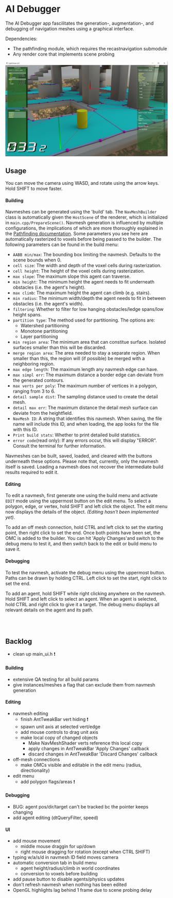 # AI Debugger
The AI Debugger app fascilitates the generation-, augmentation-, and debugging of navigation meshes using a graphical interface.

Dependencies:
* The pathfinding module, which requires the recastnavigation submodule
* Any render core that implements scene probing

![ScreenShot](../../screenshots/ai_debugger.png)

## Usage

You can move the camera using WASD, and rotate using the arrow keys. Hold SHIFT to move faster.

#### Building

Navmeshes can be generated using the 'build' tab. The `NavMeshBuilder` class is automatically given the `HostScene` of the renderer, which is initialized in `main.cpp/PrepareScene()`. Navmesh generation is influenced by multiple configurations, the implications of which are more thoroughly explained in the [Pathfinding documentation](../../lib/PathFinding/README.md). Some parameters you see here are automatically rasterized to voxels before being passed to the builder. The following parameters can be found in the build menu:

* `AABB min/max`: The bounding box limiting the navmesh. Defaults to the scene bounds when 0.
* `cell size`: The width and depth of the voxel cells during rasterization.
* `cell height`: The height of the voxel cells during rasterization.
* `max slope`: The maximum slope this agent can traverse.
* `min height`: The minimum height the agent needs to fit underneath obstacles (i.e. the agent's height).
* `max climb`: The maximum height the agent can climb (e.g. stairs).
* `min radius`: The minimum width/depth the agent needs to fit in between obstacles (i.e. the agent's width).
* `filtering`: Whether to filter for low hanging obstacles/ledge spans/low height spans.
* `partition type`: The method used for partitioning. The options are:
    * Watershed partitioning
    * Monotone partitioning
    * Layer partitioning
* `min region area`: The minimum area that can constitue surface. Isolated surfaces smaller than this will be discarded.
* `merge region area`: The area needed to stay a separate region. When smaller than this, the region will (if possible) be merged with a neighboring region.
* `max edge length`: The maximum length any navmesh edge can have.
* `max simpl err`: The maximum distance a border edge can deviate from the generated contours.
* `max verts per poly`: The maximum number of vertices in a polygon, ranging from 3 to 6.
* `detail sample dist`: The sampling distance used to create the detail mesh.
* `detail max err`: The maximum distance the detail mesh surface can deviate from the heightfield.
* `NavMesh ID`: A string that identifies this navmesh. When saving, the file name will include this ID, and when loading, the app looks for the file with this ID.
* `Print build stats`: Whether to print detailed build statistics.
* `error code`(read only): If any errors occur, this will display "ERROR". Consult the terminal for further information.

Navmeshes can be built, saved, loaded, and cleared with the buttons underneath these options. Please note that, currently, only the navmesh itself is saved. Loading a navmesh does not recover the intermediate build results required to edit it.

#### Editing

To edit a navmesh, first generate one using the build menu and activate `EDIT` mode using the uppermost button on the edit menu. To select a polygon, edge, or vertex, hold SHIFT and left click the object. The edit menu now displays the details of the object. *(Editing hasn't been implemented yet)*.

To add an off mesh connection, hold CTRL and left click to set the starting point, then right click to set the end. Once both points have been set, the OMC is added to the builder. You can hit 'Apply Changes'and switch to the debug menu to test it, and then switch back to the edit or build menu to save it.

#### Debugging

To test the navmesh, activate the debug menu using the uppermost button. Paths can be drawn by holding CTRL. Left click to set the start, right click to set the end.

To add an agent, hold SHIFT while right clicking anywhere on the navmesh. Hold SHIFT and left click to select an agent. When an agent is selected, hold CTRL and right click to give it a target. The debug menu displays all relevant details on the agent and its path.

<br/>
<br/>

## Backlog

* clean up main_ui.h ❗

#### Building
* extensive QA testing for all build params
* give instances/meshes a flag that can exclude them from navmesh generation

#### Editing
* navmesh editing
    * finish AntTweakBar vert hiding ❗
    * spawn unit axis at selected vert/edge
    * add mouse controls to drag unit axis
    * make local copy of changed objects
        * Make NavMeshShader verts reference this local copy
        * apply changes in AntTweakBar 'Apply Changes' callback
        * discard changes in AntTweakBar 'Discard Changes' callback
* off-mesh connections
    * make OMCs visible and editable in the edit menu (radius, directionality)
* edit menu
    * add polygon flags/areas ❗

#### Debugging
* BUG: agent pos/dir/target can't be tracked bc the pointer keeps changing
* add agent editing (dtQueryFilter, speed)

#### UI
* add mouse movement
    * middle mouse draggin for up/down
    * right mouse dragging for rotation (except when CTRL SHIFT)
* typing w/a/s/d in navmesh ID field moves camera
* automatic conversion tab in build menu
    * agent height/radius/climb in world coordinates
    * conversion to voxels before building
* add pause button to disable agents/physics updates
* don't refresh navmesh when nothing has been edited
* OpenGL highlights lag behind 1 frame due to scene probing delay